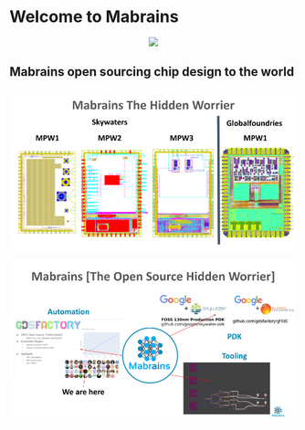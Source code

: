 <p align="text-align: center;"> <h1>Welcome to Mabrains</h1> </p>

<p align="center"><img src="https://mabrains.com/static/images/main/mabrains_logo.png" width="400" /></p>

<p align="text-align: center;"><h2>Mabrains open sourcing chip design to the world</h2></p>

![Tapeouts](https://github.com/mabrains/.github/blob/main/ads/tapeouts.png)

![Contributions](https://github.com/mabrains/.github/blob/main/ads/contributions.png)
